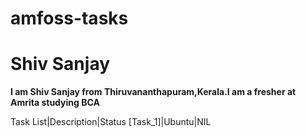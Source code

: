 # amfoss-tasks
# Shiv Sanjay
**I am Shiv Sanjay from Thiruvananthapuram,Kerala.I am a fresher at Amrita studying BCA**

Task List|Description|Status
[Task_1]|Ubuntu|NIL
